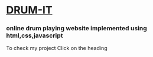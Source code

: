# [DRUM-IT](https://warlegend24.github.io/DRUM-IT/)
### online drum playing website implemented using html,css,javascript
To check my project Click on the heading
